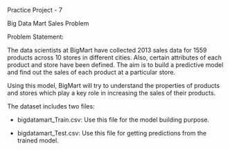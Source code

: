 Practice Project - 7

Big Data Mart Sales Problem

Problem Statement:

The data scientists at BigMart have collected 2013 sales data for 1559 products across 10 stores in different cities. Also, certain attributes of each product and store have been defined. The aim is to build a predictive model and find out the sales of each product at a particular store.

Using this model, BigMart will try to understand the properties of products and stores which play a key role in increasing the sales of their products.

The dataset includes two files:

- bigdatamart_Train.csv: Use this file for the model building purpose. 

- bigdatamart_Test.csv: Use this file for getting predictions from the trained model. 
